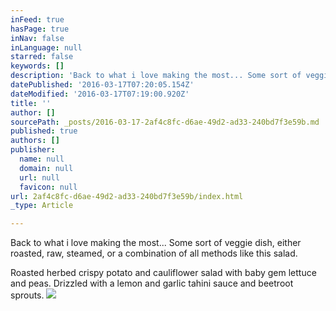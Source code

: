 ```yaml
---
inFeed: true
hasPage: true
inNav: false
inLanguage: null
starred: false
keywords: []
description: 'Back to what i love making the most... Some sort of veggie dish, either roasted, raw, steamed, or a combination of all methods like this salad.'
datePublished: '2016-03-17T07:20:05.154Z'
dateModified: '2016-03-17T07:19:00.920Z'
title: ''
author: []
sourcePath: _posts/2016-03-17-2af4c8fc-d6ae-49d2-ad33-240bd7f3e59b.md
published: true
authors: []
publisher:
  name: null
  domain: null
  url: null
  favicon: null
url: 2af4c8fc-d6ae-49d2-ad33-240bd7f3e59b/index.html
_type: Article

---
```

Back to what i love making the most... Some sort of veggie dish, either roasted, raw, steamed, or a combination of all methods like this salad.

Roasted herbed crispy potato and cauliflower salad with baby gem lettuce and peas. Drizzled with a lemon and garlic tahini sauce and beetroot sprouts.
![](https://the-grid-user-content.s3-us-west-2.amazonaws.com/5e79f7a8-fbb4-4d02-82cb-65067917d33d.jpg)